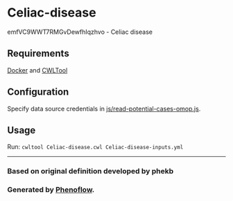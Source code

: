 # Celiac-disease

emfVC9WWT7RMGvDewfhIqzhvo - Celiac disease

## Requirements

[Docker](https://docs.docker.com/install/) and [CWLTool](https://github.com/common-workflow-language/cwltool#install)

## Configuration

Specify data source credentials in [js/read-potential-cases-omop.js](js/read-potential-cases-omop.js).

## Usage

Run: `cwltool Celiac-disease.cwl Celiac-disease-inputs.yml`

***

### Based on original definition developed by phekb
### Generated by [Phenoflow](https://kclhi.org/phenoflow).
